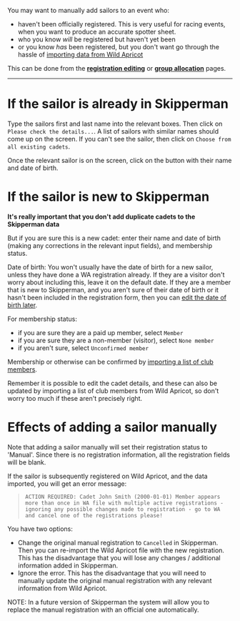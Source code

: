
You may want to manually add sailors to an event who:

- haven't been officially registered. This is very useful for racing events, when you want to produce an accurate spotter sheet.
- who you know *will* be registered but haven't yet been
- or you know *has* been registered, but you don't want go through the hassle of [importing data from Wild Apricot](import_registration_data_help.md) 

This can be done from the [**registration editing**](registration_editing_help.md) or [**group allocation**](group_allocation_help.md) pages.
___

# If the sailor is already in Skipperman

Type the sailors first and last name into the relevant boxes. Then click on `Please check the details...`. A list of sailors with similar names should come up on the screen. If you can't see the sailor, then click on `Choose from all existing cadets`.

Once the relevant sailor is on the screen, click on the button with their name and date of birth.

# If the sailor is new to Skipperman

 **It's really important that you don't add duplicate cadets to the Skipperman data**

But if you are sure this is a new cadet: enter their name and date of birth (making any corrections in the relevant input fields), and membership status. 

Date of birth: You won't usually have the date of birth for a new sailor, unless they have done a WA registration already. If they are a visitor don't worry about including this, leave it on the default date. If they are a member that is new to Skipperman, and you aren't sure of their date of birth or it hasn't been included in the registration form, then you can [edit the date of birth later](view_and_edit_individual_cadet_help.md). 

For membership status:

- if you are sure they are a paid up member, select `Member`
- if you are sure they are a non-member (visitor), select `None member`
- if you aren't sure, select `Unconfirmed member`

Membership or otherwise can be confirmed by [importing a list of club members](import_membership_list_help). 

Remember it is possible to edit the cadet details, and these can also be updated by importing a list of club members from Wild Apricot, so don't worry too much if these aren't precisely right.


# Effects of adding a sailor manually

Note that adding a sailor manually will set their registration status to 'Manual'. Since there is no registration information, all the registration fields will be blank. 

If the sailor is subsequently registered on Wild Apricot, and the data imported, you will get an error message: 

> `ACTION REQUIRED: Cadet John Smith (2000-01-01) Member appears more than once in WA file with multiple active registrations - ignoring any possible changes made to registration - go to WA and cancel one of the registrations please!`

You have two options:

- Change the original manual registration to `Cancelled` in Skipperman. Then you can re-import the Wild Apricot file with the new registration. This has the disadvantage that you will lose any changes / additional information added in Skipperman. 
- Ignore the error. This has the disadvantage that you will need to manually update the original manual registration with any relevant information from Wild Apricot.

NOTE: In a future version of Skipperman the system will allow you to replace the manual registration with an official one automatically.
